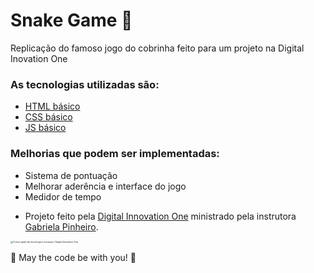 # Snake Game 🚀
Replicação do famoso jogo do cobrinha  feito para um projeto na Digital Inovation One

### As tecnologias utilizadas são:
* [HTML básico](https://www.w3schools.com/html/)
* [CSS básico](https://developer.mozilla.org/pt-BR/docs/Web/CSS)
* [JS básico](https://www.javascript.com/)

### Melhorias que podem ser implementadas:
* Sistema de pontuação
* Melhorar aderência e interface do jogo
* Medidor de tempo

- Projeto feito pela [Digital Innovation One](https://digitalinnovation.one/) ministrado pela instrutora [Gabriela Pinheiro](https://github.com/SpruceGabriela).

<img src="https://hermes.digitalinnovation.one/site/images/cover_dio.jpg" alt="Cursos grátis de tecnologia e inovação | Digital Innovation One" style="zoom:25%;" />

🚀 May the code be with you! 🚀

